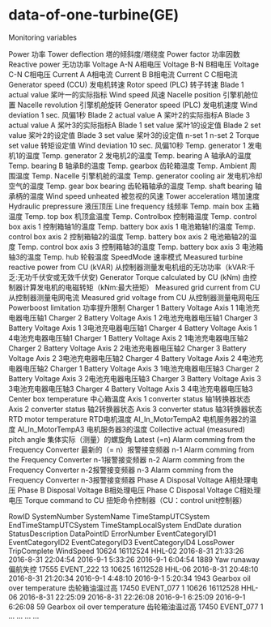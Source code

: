 # data-of-one-turbine(GE)

Monitoring variables

Power	功率
Tower deflection	塔的倾斜度/塔绕度
Power factor	功率因数
Reactive power	无功功率
Voltage A-N	A相电压
Voltage B-N	B相电压
Voltage C-N	C相电压
Current A	A相电流
Current B	B相电流
Current C	C相电流
Generator speed (CCU)	发电机转速
Rotor speed (PLC)	转子转速
Blade 1 actual value	桨叶一的实际指标
Wind speed	风速
Nacelle position	引擎机舱位置
Nacelle revolution	引擎机舱旋转
Generator speed (PLC)	发电机速度
Wind deviation 1 sec.	风偏1秒
Blade 2 actual value A	桨叶2的实际指标A
Blade 3 actual value A	桨叶3的实际指标A
Blade 1 set value	桨叶1的设定值
Blade 2 set value	桨叶2的设定值
Blade 3 set value	桨叶3的设定值
n-set 1	
n-set 2	
Torque set value	转矩设定值
Wind deviation 10 sec.	风偏10秒
Temp. generator 1	发电机1的温度
Temp. generator 2	发电机2的温度
Temp. bearing A	轴承A的温度
Temp. bearing B	轴承B的温度
Temp. gearbox	齿轮箱温度
Temp. Ambient	周围温度
Temp. Nacelle	引擎机舱的温度
Temp. generator cooling air	发电机冷却空气的温度
Temp. gear box bearing	齿轮箱轴承的温度
Temp. shaft bearing	轴承柄的温度
Wind speed unheated	被忽视的风速
Tower acceleration	塔加速度
Hydraulic prepressure	液压顶压
Line frequency	线频率
Temp. main box	主箱温度
Temp. top box	机顶盒温度
Temp. Controlbox	控制箱温度
Temp. control box axis 1	控制箱轴1的温度
Temp. battery box axis 1	电池箱轴1的温度
Temp. control box axis 2	控制箱轴2的温度
Temp. battery box axis 2	电池箱轴2的温度
Temp. control box axis 3	控制箱轴3的温度
Temp. battery box axis 3	电池箱轴3的温度
Temp. hub	轮毂温度
SpeedMode	速率模式
Measured turbine reactive power from CU (kVAR)	从控制器测量发电机组的无功功率（kVAR:千乏:无功千伏安或无效千伏安)
Generator Torque calculated by CU (kNm)	由控制器计算发电机的电磁转矩（kNm:最大扭矩）
Measured grid current from CU	从控制器测量电网电流
Measured grid voltage from CU	从控制器测量电网电压
Powerboost limitation	功率提升限制
Charger 1 Battery Voltage Axis 1	1电池充电器电压轴1
Charger 2 Battery Voltage Axis 1	2电池充电器电压轴1
Charger 3 Battery Voltage Axis 1	3电池充电器电压轴1
Charger 4 Battery Voltage Axis 1	4电池充电器电压轴1
Charger 1 Battery Voltage Axis 2	1电池充电器电压轴2 
Charger 2 Battery Voltage Axis 2	2电池充电器电压轴2 
Charger 3 Battery Voltage Axis 2	3电池充电器电压轴2 
Charger 4 Battery Voltage Axis 2	4电池充电器电压轴2 
Charger 1 Battery Voltage Axis 3	1电池充电器电压轴3
Charger 2 Battery Voltage Axis 3	2电池充电器电压轴3 
Charger 3 Battery Voltage Axis 3	3电池充电器电压轴3
Charger 4 Battery Voltage Axis 3	4电池充电器电压轴3
Center box temperature	中心箱温度
Axis 1 converter status	轴1转换器状态
Axis 2 converter status	轴2转换器状态
Axis 3 converter status	轴3转换器状态
RTD motor temperature	RTD电机温度
AI_In_MotorTempA2	电机服务器2的温度
AI_In_MotorTempA3	电机服务器3的温度
Collective actual (measured) pitch angle	集体实际（测量）的螺旋角
Latest (=n) Alarm comming from the Frequency Converter	最新的（= n）报警接变频器
n-1 Alarm comming from the Frequency Converter	n-1报警接变频器
n-2 Alarm comming from the Frequency Converter	n-2报警接变频器
n-3 Alarm comming from the Frequency Converter	n-3报警接变频器
Phase A Disposal Voltage	A相处理电压
Phase B Disposal Voltage	B相处理电压
Phase C Disposal Voltage	C相处理电压
Torque command to CU	扭矩命令控制器（CU：control unit控制器）















RowID	SystemNumber	SystemName	TimeStampUTCSystem	EndTimeStampUTCSystem	TimeStampLocalSystem	EndDate	duration	StatusDescription		DataPointID	ErrorNumber	EventCategoryID1	EventCategoryID2	EventCategoryID3	EventCategoryID4	LossPower	TripComplete	WindSpeed
10624	16112524	HHL-02	2016-8-31 21:33:26	2016-8-31 22:04:54	2016-9-1 5:33:26	2016-9-1 6:04:54	1889	Yaw runaway	偏航失控	17555	EVENT_222	13
10625	16112528	HHL-06	2016-8-31 20:48:10	2016-8-31 21:20:34	2016-9-1 4:48:10	2016-9-1 5:20:34	1943	Gearbox oil over temperature	齿轮箱油温过高	17450	EVENT_077	1
10626	16112528	HHL-06	2016-8-31 22:25:09	2016-8-31 22:26:08	2016-9-1 6:25:09	2016-9-1 6:26:08	59	Gearbox oil over temperature	齿轮箱油温过高	17450	EVENT_077	1
...
...
...
...

